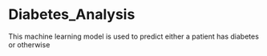 # Diabetes_Analysis
 This machine learning model is used to predict either a patient has diabetes or otherwise
